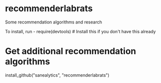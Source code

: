# recommenderlabrats
Some recommendation algorithms and research

To install, run -
require(devtools) # Install this if you don't have this already

# Get additional recommendation algorithms
install_github("sanealytics", "recommenderlabrats")
